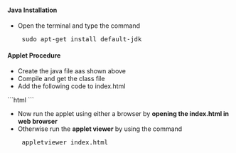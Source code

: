 <h4>Java Installation</h4>
<ul>
  <li>Open the terminal and type the command <pre> sudo apt-get install default-jdk </pre>
</ul>


<h4>Applet Procedure</h4>
<ul>
  <li>Create the java file aas shown above
  <li>Compile and get the class file
  <li>Add the following code to index.html
</ul>
```html
<html>
    <body>
        <applet code="ColorButtons" height="200" width="200"></applet>
    </body>
</html>
```
<ul>
  <li>Now run the applet using either a browser by <b>opening the index.html in web browser</b>
  <li>Otherwise run the <b>applet viewer</b> by using the command <pre> appletviewer index.html </pre>
</ul>
